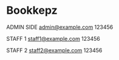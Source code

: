 # Bookkepz


ADMIN SIDE 
admin@example.com
123456

STAFF 1 
staff1@example.com
123456

STAFF 2
staff2@example.com
123456
